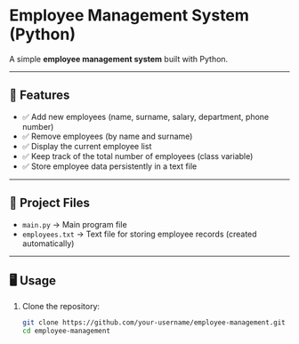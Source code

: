 # Employee Management System (Python)

A simple **employee management system** built with Python.

---

## 🚀 Features
- ✅ Add new employees (name, surname, salary, department, phone number)  
- ✅ Remove employees (by name and surname)  
- ✅ Display the current employee list  
- ✅ Keep track of the total number of employees (class variable)  
- ✅ Store employee data persistently in a text file  

---

## 📂 Project Files
- `main.py` → Main program file  
- `employees.txt` → Text file for storing employee records (created automatically)  

---

## 🖥️ Usage
1. Clone the repository:
   ```bash
   git clone https://github.com/your-username/employee-management.git
   cd employee-management